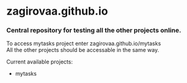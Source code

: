 # zagirovaa.github.io
### Central repository for testing all the other projects online.

To access mytasks project enter zagirovaa.github.io/mytasks  
All the other projects should be accessable in the same way.

Current available projects:
- mytasks

